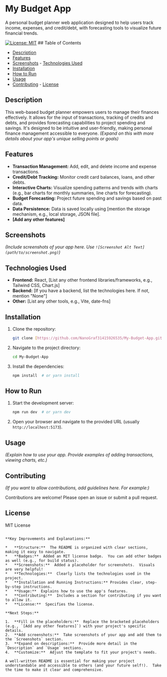 # My Budget App

A personal budget planner web application designed to help users track income, expenses, and credit/debt, with forecasting tools to visualize future financial trends.

[![License: MIT](https://img.shields.io/badge/License-MIT-yellow.svg)](https://opensource.org/licenses/MIT)  ## Table of Contents

- [Description](#description)
- [Features](#features)
- [Screenshots](#screenshots)  - [Technologies Used](#technologies-used)
- [Installation](#installation)
- [How to Run](#how-to-run)
- [Usage](#usage)
- [Contributing](#contributing)  - [License](#license)

## Description

This web-based budget planner empowers users to manage their finances effectively. It allows for the input of transactions, tracking of credits and debts, and provides forecasting capabilities to project spending and savings.  It's designed to be intuitive and user-friendly, making personal finance management accessible to everyone.  *(Expand on this with more details about your app's unique selling points or goals)*

## Features

- **Transaction Management:** Add, edit, and delete income and expense transactions.
- **Credit/Debt Tracking:** Monitor credit card balances, loans, and other debts.
- **Interactive Charts:** Visualize spending patterns and trends with charts (e.g., bar charts for monthly summaries, line charts for forecasting).
- **Budget Forecasting:** Project future spending and savings based on past data.
- **Data Persistence:** Data is saved locally using [mention the storage mechanism, e.g., local storage, JSON file].
- **[Add any other features]**

## Screenshots

*(Include screenshots of your app here.  Use `![Screenshot Alt Text](path/to/screenshot.png)`)*

## Technologies Used

- **Frontend:** React, [List any other frontend libraries/frameworks, e.g., Tailwind CSS, Chart.js]
- **Backend:** [If you have a backend, list the technologies here.  If not, mention "None"]
- **Other:** [List any other tools, e.g., Vite, date-fns]

## Installation

1. Clone the repository:

   ```bash
   git clone [https://github.com/NanoGraf31415926535/My-Budget-App.git](https://github.com/NanoGraf31415926535/My-Budget-App.git)
   ```

2. Navigate to the project directory:

   ```bash
   cd My-Budget-App
   ```

3. Install the dependencies:

   ```bash
   npm install  # or yarn install
   ```

## How to Run

1. Start the development server:

   ```bash
   npm run dev  # or yarn dev
   ```

2. Open your browser and navigate to the provided URL (usually `http://localhost:5173`).

## Usage

*(Explain how to use your app.  Provide examples of adding transactions, viewing charts, etc.)*

## Contributing

*(If you want to allow contributions, add guidelines here.  For example:)*

Contributions are welcome!  Please open an issue or submit a pull request.

## License

MIT License

```

**Key Improvements and Explanations:**

*   **Structure:**  The README is organized with clear sections, making it easy to navigate.
*   **Badges:**  Added an MIT license badge.  You can add other badges as well (e.g., for build status).
*   **Screenshots:**  Added a placeholder for screenshots.  Visuals are very helpful!
*   **Technologies:**  Clearly lists the technologies used in the project.
*   **Installation and Running Instructions:** Provides clear, step-by-step instructions.
*   **Usage:**  Explains how to use the app's features.
*   **Contributing:**  Includes a section for contributing if you want to allow it.
*   **License:**  Specifies the license.

**Next Steps:**

1.  **Fill in the placeholders:**  Replace the bracketed placeholders (e.g., `[Add any other features]`) with your project's specific details.
2.  **Add screenshots:**  Take screenshots of your app and add them to the `Screenshots` section.
3.  **Expand on descriptions:**  Provide more detail in the `Description` and `Usage` sections.
4.  **Customize:**  Adjust the template to fit your project's needs.

A well-written README is essential for making your project understandable and accessible to others (and your future self!).  Take the time to make it clear and comprehensive.

